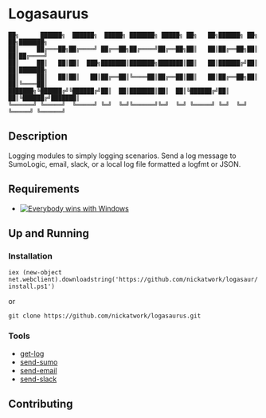 # Logasaurus



    ██╗      ██████╗  ██████╗  █████╗ ███████╗ █████╗ ██╗   ██╗██████╗ ██╗   ██╗███████╗
    ██║     ██╔═══██╗██╔════╝ ██╔══██╗██╔════╝██╔══██╗██║   ██║██╔══██╗██║   ██║██╔════╝
    ██║     ██║   ██║██║  ███╗███████║███████╗███████║██║   ██║██████╔╝██║   ██║███████╗
    ██║     ██║   ██║██║   ██║██╔══██║╚════██║██╔══██║██║   ██║██╔══██╗██║   ██║╚════██║
    ███████╗╚██████╔╝╚██████╔╝██║  ██║███████║██║  ██║╚██████╔╝██║  ██║╚██████╔╝███████║
    ╚══════╝ ╚═════╝  ╚═════╝ ╚═╝  ╚═╝╚══════╝╚═╝  ╚═╝ ╚═════╝ ╚═╝  ╚═╝ ╚═════╝ ╚══════╝


## Description

Logging modules to simply logging scenarios. Send a log message to SumoLogic, email, slack, or a local log file formatted a logfmt or JSON.

## Requirements


+ [![Everybody wins with Windows](https://img.shields.io/badge/Powershell-6.2-blue.svg)](https://github.com/powershell/)


## Up and Running

### Installation

`iex (new-object net.webclient).downloadstring('https://github.com/nickatwork/logasaur/install.ps1')`

or

`git clone https://github.com/nickatwork/logasaurus.git`

### Tools

* [get-log](./Docs/get-log.md)
* [send-sumo](./Docs/send-sumo.md)
* [send-email](./Docs/send-email.md)
* [send-slack](./Docs/send-slack.md)

## Contributing

